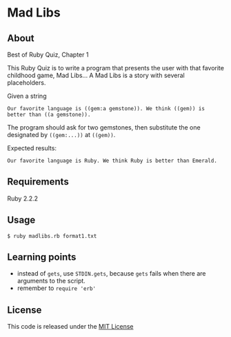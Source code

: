 # Mad Libs

## About

Best of Ruby Quiz, Chapter 1

This Ruby Quiz is to write a program that presents the user with that favorite childhood game, Mad Libs... A Mad Libs is a story with several placeholders.

Given a string

    Our favorite language is ((gem:a gemstone)). We think ((gem)) is better than ((a gemstone)).

The program should ask for two gemstones, then substitute the one designated by `((gem:...))` at `((gem))`.

Expected results: 

    Our favorite language is Ruby. We think Ruby is better than Emerald. 

## Requirements

Ruby 2.2.2

## Usage

`$ ruby madlibs.rb format1.txt`

## Learning points

- instead of `gets`, use `STDIN.gets`, because `gets` fails when there are arguments to the script.
- remember to `require 'erb'`

## License

This code is released under the [MIT License](http://www.opensource.org/licenses/MIT)
